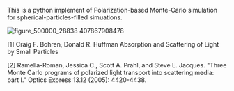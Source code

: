 This is a python implement of Polarization-based Monte-Carlo simulation for spherical-particles-filled simuations.

![figure_500000_28838 407867908478](https://github.com/LunaMao/Polarization-based-MC-Simulation/assets/160859098/4b906c2b-acb5-45bb-b25e-2550958ac3eb)

[1] Craig F. Bohren, Donald R. Huffman Absorption and Scattering of Light by Small Particles

[2] Ramella-Roman, Jessica C., Scott A. Prahl, and Steve L. Jacques. "Three Monte Carlo programs of polarized light transport into scattering media: part I." Optics Express 13.12 (2005): 4420-4438.
